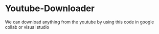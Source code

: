 # Youtube-Downloader
We can download anything from the youtube by using this code in google collab or visual studio
